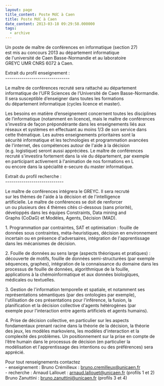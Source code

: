 ```yaml
---
layout: page
title_content: Poste MdC à Caen
title: Poste MdC à Caen
date_content: 2013-03-18 09:29:58.000000
tags:
  - archive
---
```

Un poste de maître de conférences en informatique (section 27)  
est mis au concours 2013 au département informatique  
de l'université de Caen Basse-Normandie et au laboratoire  
GREYC UMR CNRS 6072 à Caen.  
  
Extrait du profil enseignement :  
\------------------------------\--  
  
Le maître de conférences recruté sera rattaché au département  
informatique de l’UFR Sciences de l’Université de Caen Basse-Normandie.  
Il sera susceptible d’enseigner dans toutes les formations  
du département informatique (cycles licence et master).  
  
Les besoins en matière d’enseignement concernent toutes les disciplines  
de l’informatique (notamment en licence), mais le maître de conférences  
s'investira de façon prépondérante dans les enseignements liés aux  
réseaux et systèmes en effectuant au moins 1/3 de son service dans  
cette thématique. Les autres enseignements prioritaires sont la  
sécurité informatique et les technologies et programmation avancées  
de l'internet, des compétences autour de l'aide à la décision  
(e.g. logistique) seront aussi appréciées. Le maître de conférences  
recruté s'investira fortement dans la vie du département, par exemple  
en participant activement à l'animation de nos formations en L  
ou encore dans la spécialité e-secure du master informatique.  
  
  
Extrait du profil recherche :  
\-----------------------------  
  
Le maître de conférences intégrera le GREYC. Il sera recruté  
sur les thèmes de l'aide à la décision et de l'intelligence  
artificielle. Le maître de conférences se doit de renforcer  
un ou plusieurs des 4 thèmes cités ci-dessous (sans priorité),  
développés dans les équipes Constraints, Data mining and  
Graphs (CoDaG) et Modèles, Agents, Décision (MAD).  
  
1\. Programmation par contraintes, SAT et optimisation : fouille de  
données sous contraintes, méta-heuristiques, décision en environnement  
incertain ou en présence d'adversaires, intégration de l'apprentissage  
dans les mécanismes de décision.  
  
2\. Fouille de données au sens large (aspects théoriques et pratiques) :  
découverte de motifs, fouille de données semi-structurées (par exemple  
séquences, graphes), intégration de la connaissance du domaine dans les  
processus de fouille de données, algorithmique de la fouille,  
applications à la chémoinformatique et aux données biologiques,  
médicales ou textuelles.  
  
3\. Gestion de l'information temporelle et spatiale, et notamment ses  
représentations sémantiques (par des ontologies par exemple),  
l'utilisation de ces présentations pour l'inférence, la fusion, la  
planification et la décision collective d'agents hétérogènes (par  
exemple pour l'interaction entre agents artificiels et agents humains).  
  
4\. Prise de décision collective, en particulier sur les aspects  
fondamentaux prenant racine dans la théorie de la décision, la théorie  
des jeux, les modèles markoviens, les modèles d'interaction et la  
complexité des problèmes. Un positionnement sur la prise en compte de  
l‘être humain dans le processus de décision (en particulier la  
modélisation et l'apprentissage des intentions ou des préférences) sera  
apprécié.  
  
Pour tout renseignements contactez  
\- enseignement : Bruno Crémilleux :
[bruno.cremilleux@unicaen.fr](mailto:bruno.cremilleux@unicaen.fr)  
\- recherche : Arnaud Lallouet :
[arnaud.lallouet@unicaen.fr](mailto:arnaud.lallouet@unicaen.fr) (profils 1 et
2)  
Bruno Zanuttini :
[bruno.zanuttini@unicaen.fr](mailto:bruno.zanuttini@unicaen.fr) (profils 3 et
4)

